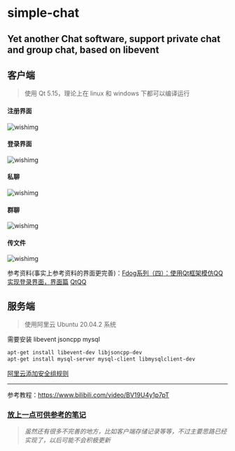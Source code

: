 # simple-chat


## Yet another Chat software, support private chat and group chat, based on libevent

## 客户端

> 使用 Qt 5.15，理论上在 linux 和 windows 下都可以编译运行

#### 注册界面

![wishimg](https://cdn.jsdelivr.net/gh/wineee/MarkDownPIC@master/img/0807b54b8f4625a37aaffedf4b8eb9d0.png)

#### 登录界面

![wishimg](https://cdn.jsdelivr.net/gh/wineee/MarkDownPIC@master/img/23929ebbcb61e4b9eb3d575f989eccfc.png)

#### 私聊

![wishimg](https://cdn.jsdelivr.net/gh/wineee/MarkDownPIC@master/img/75fe8ef4a354026df356123a27c12cff.png)

#### 群聊

![wishimg](https://cdn.jsdelivr.net/gh/wineee/MarkDownPIC@master/img/2fb9182d2b251b46e7abc4a1c8bf25e5.png)

#### 传文件

![wishimg](https://cdn.jsdelivr.net/gh/wineee/MarkDownPIC@master/img/d72d87d1e66f3511dfc5ffb797b2b531.png)

参考资料(事实上参考资料的界面更完善)：[Fdog系列（四）：使用Qt框架模仿QQ实现登录界面，界面篇](https://blog.csdn.net/Fdog_/article/details/115864249)
[QtQQ](https://github.com/Blackmamba-xuan/QtQQ)

## 服务端

> 使用阿里云  Ubuntu 20.04.2 系统

需要安装 libevent jsoncpp mysql

```bash
apt-get install libevent-dev libjsoncpp-dev
apt-get install mysql-server mysql-client libmysqlclient-dev 
```

[阿里云添加安全组规则](https://www.jb51.net/article/190342.htm)

---

参考教程：https://www.bilibili.com/video/BV19U4y1p7pT

### [放上一点可供参考的笔记](https://github.com/wineee/simple-chat/blob/main/libevent.md)

> *虽然还有很多不完善的地方，比如客户端存储记录等等，不过主要思路已经实现了，以后可能不会积极更新*
